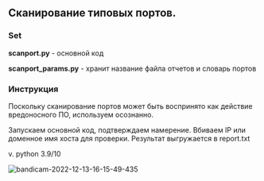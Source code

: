 ## Сканирование типовых портов.

### Set

**scanport.py** - основной код

**scanport_params.py** - хранит название файла отчетов и словарь портов

### Инструкция
Поскольку сканирование портов может быть воспринято как действие вредоносного ПО,
используем осознанно. 

Запускаем основной код, подтверждаем намерение. Вбиваем IP или доменное имя хоста
для проверки. Результат выгружается в report.txt

v. python 3.9/10

![bandicam-2022-12-13-16-15-49-435](https://user-images.githubusercontent.com/111141693/207330370-13e360e7-a606-469d-8b1a-5247213f0f08.gif)

